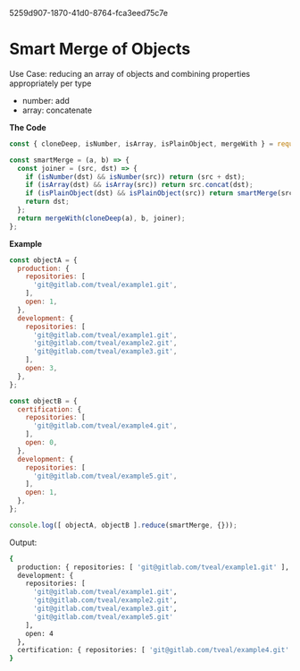 5259d907-1870-41d0-8764-fca3eed75c7e

# Smart Merge of Objects

Use Case: reducing an array of objects and combining properties appropriately
per type
- number: add
- array: concatenate

**The Code**
```js
const { cloneDeep, isNumber, isArray, isPlainObject, mergeWith } = require('lodash');

const smartMerge = (a, b) => {
  const joiner = (src, dst) => {
    if (isNumber(dst) && isNumber(src)) return (src + dst);
    if (isArray(dst) && isArray(src)) return src.concat(dst);
    if (isPlainObject(dst) && isPlainObject(src)) return smartMerge(src, dst);
    return dst;
  };
  return mergeWith(cloneDeep(a), b, joiner);
};
```

**Example**

```js
const objectA = {
  production: {
    repositories: [
      'git@gitlab.com/tveal/example1.git',
    ],
    open: 1,
  },
  development: {
    repositories: [
      'git@gitlab.com/tveal/example1.git',
      'git@gitlab.com/tveal/example2.git',
      'git@gitlab.com/tveal/example3.git',
    ],
    open: 3,
  },
};

const objectB = {
  certification: {
    repositories: [
      'git@gitlab.com/tveal/example4.git',
    ],
    open: 0,
  },
  development: {
    repositories: [
      'git@gitlab.com/tveal/example5.git',
    ],
    open: 1,
  },
};

console.log([ objectA, objectB ].reduce(smartMerge, {}));
```

Output:

```bash
{
  production: { repositories: [ 'git@gitlab.com/tveal/example1.git' ], open: 1 },
  development: {
    repositories: [
      'git@gitlab.com/tveal/example1.git',
      'git@gitlab.com/tveal/example2.git',
      'git@gitlab.com/tveal/example3.git',
      'git@gitlab.com/tveal/example5.git'
    ],
    open: 4
  },
  certification: { repositories: [ 'git@gitlab.com/tveal/example4.git' ], open: 0 }
}
```
